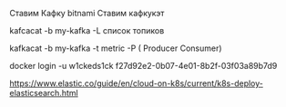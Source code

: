 Ставим Кафку bitnami
Ставим кафкукэт

kafcacat -b my-kafka -L список топиков

kafkacat -b my-kafka -t metric -P ( Producer Consumer)


docker login -u w1ckeds1ck 
f27d92e2-0b07-4e01-8b2f-03f03a89b7d9

https://www.elastic.co/guide/en/cloud-on-k8s/current/k8s-deploy-elasticsearch.html
